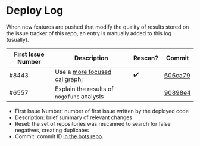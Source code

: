 # Deploy Log

When new features are pushed that modify the quality of results stored on the issue tracker of this repo, an entry is manually added to this log (usually).

| First Issue Number | Description | Rescan? | Commit | 
| - | - | - | - |
| #8443 | Use a [more focused callgraph](https://github.com/github-vet/bots/pull/108); | :heavy_check_mark: | [606ca79](https://github.com/github-vet/bots/commit/606ca79c7795ebdb176cb2078bae567f89bc4e2d) | 
| #6557 | Explain the results of `nogofunc` analysis | | [90898e4](https://github.com/github-vet/bots/commit/90898e4ed5f4471669754a92aac97274ad47fd47) |

* First Issue Number: number of first issue written by the deployed code
* Description: brief summary of relevant changes
* Reset: the set of repositories was rescanned to search for false negatives, creating duplicates
* Commit: commit ID [in the bots repo](https://github.com/github-vet/bots).
